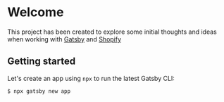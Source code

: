 # Welcome

This project has been created to explore some initial thoughts and ideas when working with [Gatsby](https://www.gatsbyjs.org) and [Shopify](https://www.shopify.com)

## Getting started

Let's create an app using `npx` to run the latest Gatsby CLI:

```sh
$ npx gatsby new app
```
